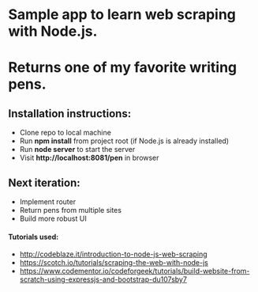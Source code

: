 # Sample app to learn web scraping with Node.js.
# Returns one of my favorite writing pens.

## Installation instructions:
- Clone repo to local machine
- Run **npm install** from project root (if Node.js is already installed)
- Run **node server** to start the server
- Visit **http://localhost:8081/pen** in browser

## Next iteration: 
- Implement router
- Return pens from multiple sites
- Build more robust UI


#### Tutorials used:
- http://codeblaze.it/introduction-to-node-js-web-scraping
- https://scotch.io/tutorials/scraping-the-web-with-node-js
- https://www.codementor.io/codeforgeek/tutorials/build-website-from-scratch-using-expressjs-and-bootstrap-du107sby7